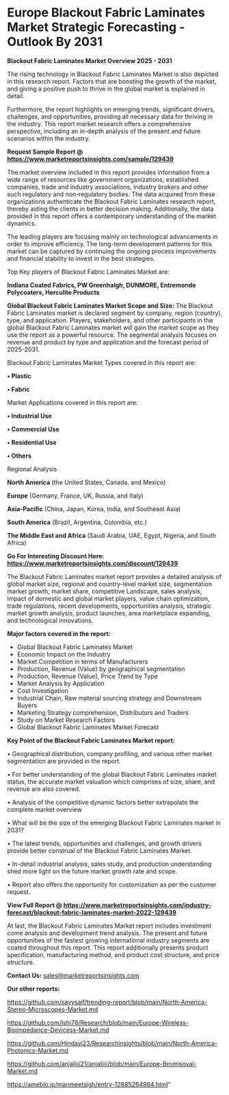  # Europe Blackout Fabric Laminates Market Strategic Forecasting - Outlook By 2031

<Strong> Blackout Fabric Laminates Market Overview 2025 - 2031</strong>

The rising technology in Blackout Fabric Laminates Market is also depicted in this research report. Factors that are boosting the growth of the market, and giving a positive push to thrive in the global market is explained in detail.

Furthermore, the report highlights on emerging trends, significant drivers, challenges, and opportunities, providing all necessary data for thriving in the industry. This report market research offers a comprehensive perspective, including an in-depth analysis of the present and future scenarios within the industry.

<strong>Request Sample Report @ <a href=https://www.marketreportsinsights.com/sample/129439>https://www.marketreportsinsights.com/sample/129439</a></strong>

The market overview included in this report provides information from a wide range of resources like government organizations, established companies, trade and industry associations, industry brokers and other such regulatory and non-regulatory bodies. The data acquired from these organizations authenticate the Blackout Fabric Laminates research report, thereby aiding the clients in better decision making. Additionally, the data provided in this report offers a contemporary understanding of the market dynamics.

The leading players are focusing mainly on technological advancements in order to improve efficiency. The long-term development patterns for this market can be captured by continuing the ongoing process improvements and financial stability to invest in the best strategies.

Top Key players of Blackout Fabric Laminates Market are:

<strong>Indiana Coated Fabrics, PW Greenhalgh, DUNMORE, Entremonde Polycoaters, Herculite Products</strong>

<strong><b>Global Blackout Fabric Laminates Market Scope and Size:</b></strong>
The Blackout Fabric Laminates market is declared segment by company, region (country), type, and application. Players, stakeholders, and other participants in the global Blackout Fabric Laminates market will gain the market scope as they use the report as a powerful resource. The segmental analysis focuses on revenue and product by type and application and the forecast period of 2025-2031.

Blackout Fabric Laminates Market Types covered in this report are:

<strong>• Plastic

• Fabric</strong>

Market Applications covered in this report are:

<strong>• Industrial Use

• Commercial Use

• Residential Use

• Others</strong> 

Regional Analysis

<strong>North America</strong> (the United States, Canada, and Mexico)

<strong>Europe</strong> (Germany, France, UK, Russia, and Italy)

<strong>Asia-Pacific</strong> (China, Japan, Korea, India, and Southeast Asia)

<strong>South America</strong> (Brazil, Argentina, Colombia, etc.)

<strong>The Middle East and Africa</strong> (Saudi Arabia, UAE, Egypt, Nigeria, and South Africa)

<strong>Go For Interesting Discount Here: <a href=https://www.marketreportsinsights.com/discount/129439>https://www.marketreportsinsights.com/discount/129439</a></strong>

The Blackout Fabric Laminates market report provides a detailed analysis of global market size, regional and country-level market size, segmentation market growth, market share, competitive Landscape, sales analysis, impact of domestic and global market players, value chain optimization, trade regulations, recent developments, opportunities analysis, strategic market growth analysis, product launches, area marketplace expanding, and technological innovations.

<strong><b>Major factors covered in the report:</b></strong>
<ul>
  <li>Global Blackout Fabric Laminates Market </li>
  <li>Economic Impact on the Industry</li>
  <li>Market Competition in terms of Manufacturers</li>
  <li>Production, Revenue (Value) by geographical segmentation</li>
  <li>Production, Revenue (Value), Price Trend by Type</li>
  <li>Market Analysis by Application</li>
  <li>Cost Investigation</li>
  <li>Industrial Chain, Raw material sourcing strategy and Downstream Buyers</li>
  <li>Marketing Strategy comprehension, Distributors and Traders</li>
  <li>Study on Market Research Factors</li>
  <li>Global Blackout Fabric Laminates Market Forecast</li>
</ul>

<strong><b>Key Point of the Blackout Fabric Laminates Market report:</b></strong>

• Geographical distribution, company profiling, and various other market segmentation are provided in the report.

• For better understanding of the global Blackout Fabric Laminates market status, the accurate market valuation which comprises of size, share, and revenue are also covered.

• Analysis of the competitive dynamic factors better extrapolate the complete market overview

• What will be the size of the emerging Blackout Fabric Laminates market in 2031?

• The latest trends, opportunities and challenges, and growth drivers provide better construal of the Blackout Fabric Laminates Market.

• In-detail industrial analysis, sales study, and production understanding shed more light on the future market growth rate and scope.

• Report also offers the opportunity for customization as per the customer request.

<strong><b>View Full Report @ <a href=https://www.marketreportsinsights.com/industry-forecast/blackout-fabric-laminates-market-2022-129439>https://www.marketreportsinsights.com/industry-forecast/blackout-fabric-laminates-market-2022-129439</a></b></strong>


At last, the Blackout Fabric Laminates Market report includes investment come analysis and development trend analysis. The present and future opportunities of the fastest growing international industry segments are coated throughout this report. This report additionally presents product specification, manufacturing method, and product cost structure, and price structure.

<strong>Contact Us:</strong>
sales@marketreportsinsights.com

<strong>Our other reports:</strong>

<a href=https://github.com/sayysaif/trending-report/blob/main/North-America-Stereo-Microscopes-Market.md>https://github.com/sayysaif/trending-report/blob/main/North-America-Stereo-Microscopes-Market.md</a>

<a href=https://github.com/Ishi78/Research/blob/main/Europe-Wireless-Bioimpedance-Devicess-Market.md>https://github.com/Ishi78/Research/blob/main/Europe-Wireless-Bioimpedance-Devicess-Market.md</a>

<a href=https://github.com/Hindavi23/Researchinsights/blob/main/North-America-Photonics-Market.md>https://github.com/Hindavi23/Researchinsights/blob/main/North-America-Photonics-Market.md</a>

<a href=https://github.com/anjaliiii21/anjaliiii/blob/main/Europe-Bromisoval-Market.md>https://github.com/anjaliiii21/anjaliiii/blob/main/Europe-Bromisoval-Market.md</a>

<a href=https://ameblo.jp/manmeetsigh/entry-12885264984.html>https://ameblo.jp/manmeetsigh/entry-12885264984.html</a>"
